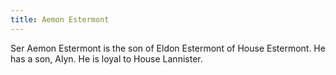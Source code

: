 ```yaml
---
title: Aemon Estermont
---
```


Ser Aemon Estermont is the son of Eldon Estermont of House Estermont. He has a son, Alyn. He is loyal to House Lannister.


